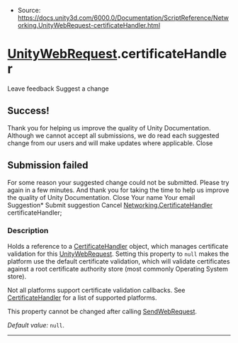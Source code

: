 * Source: https://docs.unity3d.com/6000.0/Documentation/ScriptReference/Networking.UnityWebRequest-certificateHandler.html

#  [UnityWebRequest](https://docs.unity3d.com/6000.0/Documentation/ScriptReference/Networking.UnityWebRequest.html).certificateHandler
Leave feedback
Suggest a change
## Success!
Thank you for helping us improve the quality of Unity Documentation. Although we cannot accept all submissions, we do read each suggested change from our users and will make updates where applicable.
Close
## Submission failed
For some reason your suggested change could not be submitted. Please <a>try again</a> in a few minutes. And thank you for taking the time to help us improve the quality of Unity Documentation.
Close
Your name Your email Suggestion* Submit suggestion
Cancel
[Networking.CertificateHandler](https://docs.unity3d.com/6000.0/Documentation/ScriptReference/Networking.CertificateHandler.html) certificateHandler; 
### Description
Holds a reference to a [CertificateHandler](https://docs.unity3d.com/6000.0/Documentation/ScriptReference/Networking.CertificateHandler.html) object, which manages certificate validation for this [UnityWebRequest](https://docs.unity3d.com/6000.0/Documentation/ScriptReference/Networking.UnityWebRequest.html).
Setting this property to `null` makes the platform use the default certificate validation, which will validate certificates against a root certificate authority store (most commonly Operating System store).  
  
Not all platforms support certificate validation callbacks. See [CertificateHandler](https://docs.unity3d.com/6000.0/Documentation/ScriptReference/Networking.CertificateHandler.html) for a list of supported platforms.  
  
This property cannot be changed after calling [SendWebRequest](https://docs.unity3d.com/6000.0/Documentation/ScriptReference/Networking.UnityWebRequest.SendWebRequest.html).  
  
_Default value:_ `null`.
* * *
